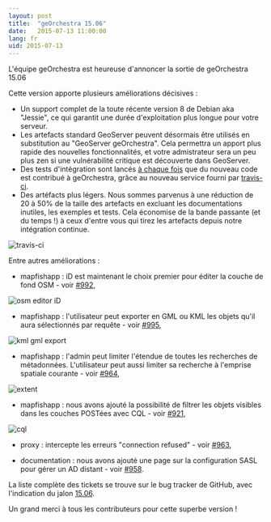 ```yaml
---
layout: post
title:  "geOrchestra 15.06"
date:   2015-07-13 11:00:00
lang: fr
uid: 2015-07-13
---
```


L'équipe geOrchestra est heureuse d'annoncer la sortie de geOrchestra 15.06

Cette version apporte plusieurs améliorations décisives :

 * Un support complet de la toute récente version 8 de Debian aka "Jessie", ce qui garantit une durée d'exploitation plus longue pour votre serveur.
 * Les artefacts standard GeoServer peuvent désormais être utilisés en substitution au "GeoServer geOrchestra". Cela permettra un apport plus rapide des nouvelles fonctionnalités, et votre admistrateur sera un peu plus zen si une vulnérabilité critique est découverte dans GeoServer.
 * Des tests d'intégration sont lancés [à chaque fois](https://github.com/georchestra/georchestra/) que du nouveau code est contribué à geOrchestra, grâce au nouveau service fourni par [travis-ci](https://travis-ci.org/georchestra/georchestra).
 * Des artéfacts plus légers. Nous sommes parvenus à une réduction de 20 à 50% de la taille des artefacts en excluant les documentations inutiles, les exemples et tests. Cela économise de la bande passante  (et du temps !) à ceux d'entre vous qui tirez les artefacts depuis notre intégration continue.

<img src="/public/posts/2015-07-13/travis.png" alt="travis-ci" />

<!--more-->


Entre autres améliorations :

 * mapfishapp : iD est maintenant le choix premier pour éditer la couche de fond OSM - voir [#992](https://github.com/georchestra/georchestra/issues/992),

 <img src="/public/posts/2015-07-13/id.png" alt="osm editor iD" />

 * mapfishapp : l'utilisateur peut exporter en GML ou KML les objets qu'il aura sélectionnés par requête - voir [#995](https://github.com/georchestra/georchestra/pull/995),

 <img src="/public/posts/2015-07-13/export.png" alt="kml gml export" />

 * mapfishapp : l'admin peut limiter l'étendue de toutes les recherches de métadonnées. L'utilisateur peut aussi limiter sa recherche à l'emprise spatiale courante - voir [#964](https://github.com/georchestra/georchestra/pull/964),

  <img src="/public/posts/2015-07-13/extent.png" alt="extent" />

 * mapfishapp : nous avons ajouté la possibilité de filtrer les objets visibles dans les couches POSTées avec CQL - voir [#921](https://github.com/georchestra/georchestra/pull/921),

 <img src="/public/posts/2015-07-13/cql.png" alt="cql" />

 * proxy : intercepte les erreurs "connection refused" - voir [#963](https://github.com/georchestra/georchestra/pull/963),

 * documentation : nous avons ajouté une page sur la configuration SASL pour gérer un AD distant - voir [#958](https://github.com/georchestra/georchestra/pull/958).


La liste complète des tickets se trouve sur le bug tracker de GitHub, avec l'indication du jalon [15.06](https://github.com/georchestra/georchestra/issues?q=milestone%3A15.06).

Un grand merci à tous les contributeurs pour cette superbe version !
